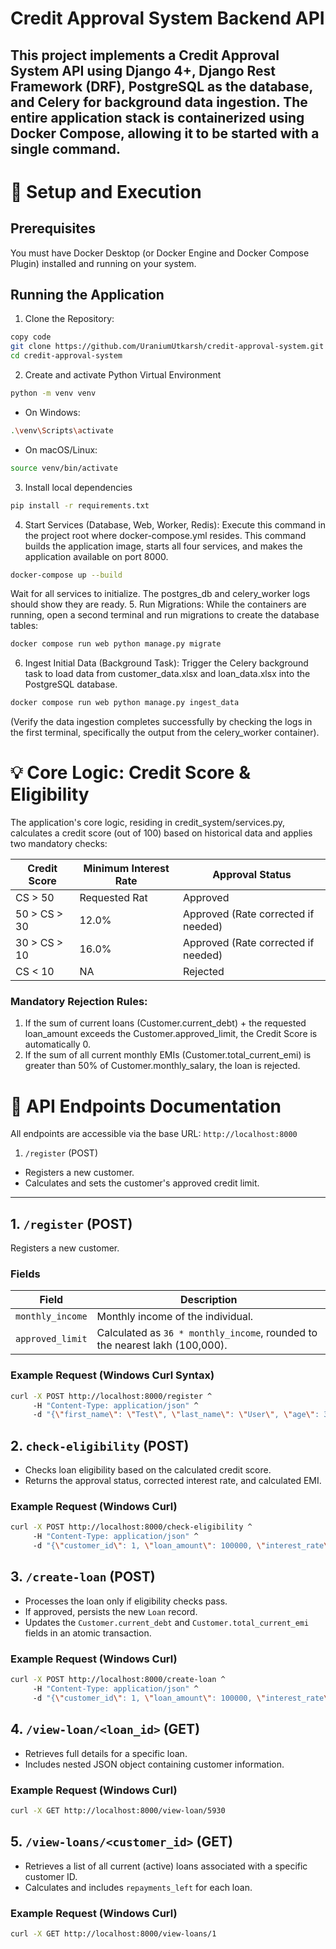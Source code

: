 # Credit Approval System Backend API

This project implements a Credit Approval System API using Django 4+, Django Rest Framework (DRF), PostgreSQL as the database, and Celery for background data ingestion. The entire application stack is containerized using Docker Compose, allowing it to be started with a single command.
---
# 🚀 Setup and Execution
## Prerequisites
You must have Docker Desktop (or Docker Engine and Docker Compose Plugin) installed and running on your system.

## Running the Application
1. Clone the Repository:
```bash
copy code
git clone https://github.com/UraniumUtkarsh/credit-approval-system.git
cd credit-approval-system
```
2. Create and activate Python Virtual Environment
```bash
python -m venv venv
```
- On Windows:
```bash
.\venv\Scripts\activate
```
- On macOS/Linux:
```bash
source venv/bin/activate
```

3. Install local dependencies
```bash
pip install -r requirements.txt
```

4. Start Services (Database, Web, Worker, Redis):
Execute this command in the project root where docker-compose.yml resides. This command builds the application image, starts all four services, and makes the application available on port 8000.
```bash
docker-compose up --build
```
Wait for all services to initialize. The postgres_db and celery_worker logs should show they are ready.
5. Run Migrations:
While the containers are running, open a second terminal and run migrations to create the database tables:
```bash
docker compose run web python manage.py migrate
```
6. Ingest Initial Data (Background Task):
Trigger the Celery background task to load data from customer_data.xlsx and loan_data.xlsx into the PostgreSQL database.
```bash
docker compose run web python manage.py ingest_data
```
(Verify the data ingestion completes successfully by checking the logs in the first terminal, specifically the output from the celery_worker container).

# 💡 Core Logic: Credit Score & Eligibility
The application's core logic, residing in credit_system/services.py, calculates a credit score (out of 100) based on historical data and applies two mandatory checks:

|Credit Score |Minimum Interest Rate | Approval Status |
|-------------|----------------------|-----------------|
|CS > 50 |Requested Rat | Approved |
|50 > CS > 30 | 12.0% | Approved (Rate corrected if needed) |
|30 > CS > 10 | 16.0% | Approved (Rate corrected if needed) |
|CS < 10 | NA | Rejected |

### Mandatory Rejection Rules:
1. If the sum of current loans (Customer.current_debt) + the requested loan_amount exceeds the Customer.approved_limit, the Credit Score is automatically 0.
2. If the sum of all current monthly EMIs (Customer.total_current_emi) is greater than 50% of Customer.monthly_salary, the loan is rejected.

# 🔌 API Endpoints Documentation
All endpoints are accessible via the base URL: `http://localhost:8000`
1. `/register` (POST)
- Registers a new customer.
- Calculates and sets the customer's approved credit limit.

---

## **1. `/register` (POST)**
Registers a new customer.

### **Fields**
| Field | Description |
|--------|-------------|
| `monthly_income` | Monthly income of the individual. |
| `approved_limit` | Calculated as `36 * monthly_income`, rounded to the nearest lakh (100,000). |

### **Example Request (Windows Curl Syntax)**
```bash
curl -X POST http://localhost:8000/register ^
     -H "Content-Type: application/json" ^
     -d "{\"first_name\": \"Test\", \"last_name\": \"User\", \"age\": 30, \"monthly_income\": 95000, \"phone_number\": 9998887776}"
```

## **2. `check-eligibility` (POST)**
- Checks loan eligibility based on the calculated credit score.
- Returns the approval status, corrected interest rate, and calculated EMI.
### **Example Request (Windows Curl)**
```bash
curl -X POST http://localhost:8000/check-eligibility ^
     -H "Content-Type: application/json" ^
     -d "{\"customer_id\": 1, \"loan_amount\": 100000, \"interest_rate\": 8.0, \"tenure\": 12}"
```

## **3. `/create-loan` (POST)**
- Processes the loan only if eligibility checks pass.
- If approved, persists the new `Loan` record.
- Updates the `Customer.current_debt` and `Customer.total_current_emi` fields in an atomic transaction.

### **Example Request (Windows Curl)**
```bash
curl -X POST http://localhost:8000/create-loan ^
     -H "Content-Type: application/json" ^
     -d "{\"customer_id\": 1, \"loan_amount\": 100000, \"interest_rate\": 12.0, \"tenure\": 12}"
```

## **4. `/view-loan/<loan_id>` (GET)**
- Retrieves full details for a specific loan.
- Includes nested JSON object containing customer information.
### **Example Request (Windows Curl)**
```bash
curl -X GET http://localhost:8000/view-loan/5930
```

## **5. `/view-loans/<customer_id>` (GET)**
- Retrieves a list of all current (active) loans associated with a specific customer ID.
- Calculates and includes `repayments_left` for each loan.

### **Example Request (Windows Curl)**
```bash
curl -X GET http://localhost:8000/view-loans/1
```